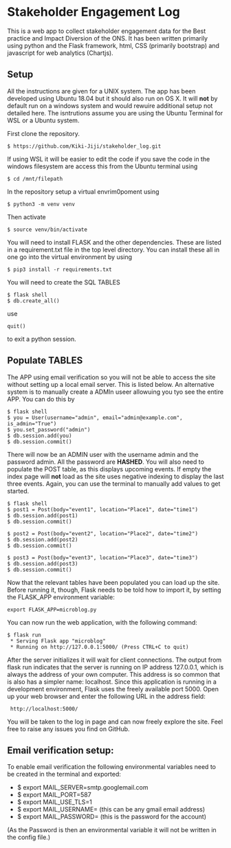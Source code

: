 # Stakeholder Engagement Log

This is a web app to collect stakeholder engagement data for the Best practice and Impact Diversion of the ONS. It has been written primarily using python and the Flask framework, html, CSS (primarily bootstrap)
and javascript for web analytics (Chartjs).

## Setup

 All the instructions are given for a UNIX system. The app has been developed using Ubuntu 18.04 but it should also run on OS X. It will **not** by default run on a windows system and would rewuire additional setup not detailed here. The isntrutions assume you are using the Ubuntu Terminal for WSL or a Ubuntu system.

 First clone the repository.

```
$ https://github.com/Kiki-Jiji/stakeholder_log.git
```

If using WSL it will be easier to edit the code if you save the code in the windows filesystem are access this from the Ubuntu terminal using
```
$ cd /mnt/filepath
```
In the repository setup a virtual envrim0poment using

```
$ python3 -m venv venv
```
Then activate
```
$ source venv/bin/activate
```
You will need to install FLASK and the other dependencies. These are listed in a requirement.txt file in the top level directory. You can install these all in one go into the virtual environment by using

```
$ pip3 install -r requirements.txt
```

You will need to create the SQL TABLES
```
$ flask shell
$ db.create_all()
```

use
```
quit()
```
to exit a python session.

## Populate TABLES
The APP using email verification so you will not be able to access the site without setting up a local email server. This is listed below. An alternative system is to manually create a ADMIn useer allowuing you tyo see the entire APP. You can do this by
```
$ flask shell
$ you = User(username="admin", email="admin@example.com", is_admin="True")
$ you.set_password("admin")
$ db.session.add(you)
$ db.session.commit()
```

There will now be an ADMIN user with the username admin and the password admin. All the password are **HASHED**.
You will also need to populate the POST table, as this displays upcoming events. If empty the index page will **not** load as the site uses negative indexing to display the last three events.
Again, you can use the terminal to manually add values to get started.
```
$ flask shell
$ post1 = Post(body="event1", location="Place1", date="time1")
$ db.session.add(post1)
$ db.session.commit()

$ post2 = Post(body="event2", location="Place2", date="time2")
$ db.session.add(post2)
$ db.session.commit()

$ post3 = Post(body="event3", location="Place3", date="time3")
$ db.session.add(post3)
$ db.session.commit()
```

Now that the relevant tables have been populated you can load up the site. Before running it, though, Flask needs to be told how to import it, by setting the FLASK_APP environment variable:
```
export FLASK_APP=microblog.py
```
You can now run the web application, with the following command:

```
$ flask run
 * Serving Flask app "microblog"
 * Running on http://127.0.0.1:5000/ (Press CTRL+C to quit)
```
After the server initializes it will wait for client connections. The output from flask run indicates that the server is running on IP address 127.0.0.1, which is always the address of your own computer. This address is so common that is also has a simpler name: localhost. Since this application is running in a development environment, Flask uses the freely available port 5000. Open up your web browser and enter the following URL in the address field:
```
 http://localhost:5000/
 ```
You will be taken to the log in page and can now freely explore the site. Feel free to raise any issues you find on GitHub.

## Email verification setup:
To enable email verification the following environmental variables need to be created in the terminal and exported:
 - $ export MAIL_SERVER=smtp.googlemail.com
 - $ export MAIL_PORT=587
 - $ export MAIL_USE_TLS=1
 - $ export MAIL_USERNAME=<your-gmail-username> (this can be any gmail email address)
 - $ export MAIL_PASSWORD=<your-gmail-password> (this is the password for the account)

(As the Password is then an environmental variable it will not be written in the config file.)
